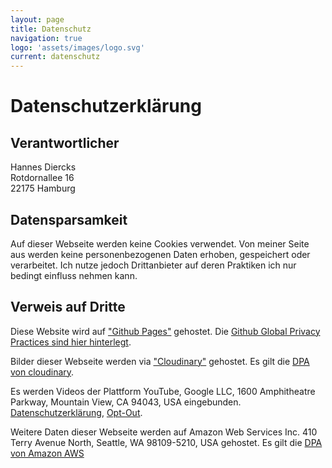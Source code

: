 ```yaml
---
layout: page
title: Datenschutz
navigation: true
logo: 'assets/images/logo.svg'
current: datenschutz
---
```


# Datenschutzerklärung

## Verantwortlicher

Hannes Diercks  
Rotdornallee 16  
22175 Hamburg


## Datensparsamkeit

Auf dieser Webseite werden keine Cookies verwendet. Von meiner Seite aus werden
keine personenbezogenen Daten erhoben, gespeichert oder verarbeitet.
Ich nutze jedoch Drittanbieter auf deren Praktiken ich nur bedingt einfluss nehmen kann.

## Verweis auf Dritte

Diese Website wird auf ["Github Pages"](https://help.github.com/articles/what-is-github-pages/) gehostet. Die [Github Global Privacy Practices sind hier hinterlegt](https://help.github.com/articles/global-privacy-practices/).

Bilder dieser Webseite werden via ["Cloudinary"](https://cloudinary.com/) gehostet. Es gilt die [DPA von cloudinary](https://cloudinary-res.cloudinary.com/image/upload/Cloudinary_Customer_Data_Processing_Addendum_V.2_May_2018.pdf).

Es werden Videos der Plattform YouTube, Google LLC, 1600 Amphitheatre Parkway, Mountain View, CA 94043, USA eingebunden. [Datenschutzerklärung]( https://www.google.com/policies/privacy/), [Opt-Out](https://adssettings.google.com/authenticated).

Weitere Daten dieser Webseite werden auf Amazon Web Services Inc.
410 Terry Avenue North, Seattle, WA 98109-5210, USA gehostet. Es gilt die [DPA von Amazon AWS](https://d1.awsstatic.com/legal/aws-gdpr/AWS_GDPR_DPA.pdf)
